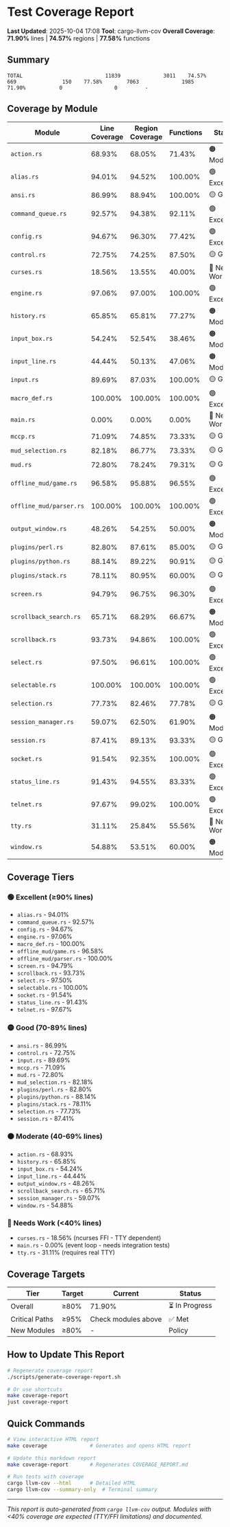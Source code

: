 # Test Coverage Report

**Last Updated**: 2025-10-04 17:08
**Tool**: cargo-llvm-cov
**Overall Coverage**: **71.90%** lines | **74.57%** regions | **77.58%** functions

## Summary

```
TOTAL                           11839              3011    74.57%         669               150    77.58%        7063              1985    71.90%           0                 0         -
```

## Coverage by Module

| Module | Line Coverage | Region Coverage | Functions | Status |
|--------|--------------|-----------------|-----------|--------|
| `action.rs` | 68.93% | 68.05% | 71.43% | 🟠 Moderate |
| `alias.rs` | 94.01% | 94.52% | 100.00% | 🟢 Excellent |
| `ansi.rs` | 86.99% | 88.94% | 100.00% | 🟡 Good |
| `command_queue.rs` | 92.57% | 94.38% | 92.11% | 🟢 Excellent |
| `config.rs` | 94.67% | 96.30% | 77.42% | 🟢 Excellent |
| `control.rs` | 72.75% | 74.25% | 87.50% | 🟡 Good |
| `curses.rs` | 18.56% | 13.55% | 40.00% | 🔴 Needs Work |
| `engine.rs` | 97.06% | 97.00% | 100.00% | 🟢 Excellent |
| `history.rs` | 65.85% | 65.81% | 77.27% | 🟠 Moderate |
| `input_box.rs` | 54.24% | 52.54% | 38.46% | 🟠 Moderate |
| `input_line.rs` | 44.44% | 50.13% | 47.06% | 🟠 Moderate |
| `input.rs` | 89.69% | 87.03% | 100.00% | 🟡 Good |
| `macro_def.rs` | 100.00% | 100.00% | 100.00% | 🟢 Excellent |
| `main.rs` | 0.00% | 0.00% | 0.00% | 🔴 Needs Work |
| `mccp.rs` | 71.09% | 74.85% | 73.33% | 🟡 Good |
| `mud_selection.rs` | 82.18% | 86.77% | 73.33% | 🟡 Good |
| `mud.rs` | 72.80% | 78.24% | 79.31% | 🟡 Good |
| `offline_mud/game.rs` | 96.58% | 95.88% | 96.55% | 🟢 Excellent |
| `offline_mud/parser.rs` | 100.00% | 100.00% | 100.00% | 🟢 Excellent |
| `output_window.rs` | 48.26% | 54.25% | 50.00% | 🟠 Moderate |
| `plugins/perl.rs` | 82.80% | 87.61% | 85.00% | 🟡 Good |
| `plugins/python.rs` | 88.14% | 89.22% | 90.91% | 🟡 Good |
| `plugins/stack.rs` | 78.11% | 80.95% | 60.00% | 🟡 Good |
| `screen.rs` | 94.79% | 96.75% | 96.30% | 🟢 Excellent |
| `scrollback_search.rs` | 65.71% | 68.29% | 66.67% | 🟠 Moderate |
| `scrollback.rs` | 93.73% | 94.86% | 100.00% | 🟢 Excellent |
| `select.rs` | 97.50% | 96.61% | 100.00% | 🟢 Excellent |
| `selectable.rs` | 100.00% | 100.00% | 100.00% | 🟢 Excellent |
| `selection.rs` | 77.73% | 82.46% | 77.78% | 🟡 Good |
| `session_manager.rs` | 59.07% | 62.50% | 61.90% | 🟠 Moderate |
| `session.rs` | 87.41% | 89.13% | 93.33% | 🟡 Good |
| `socket.rs` | 91.54% | 92.35% | 100.00% | 🟢 Excellent |
| `status_line.rs` | 91.43% | 94.55% | 83.33% | 🟢 Excellent |
| `telnet.rs` | 97.67% | 99.02% | 100.00% | 🟢 Excellent |
| `tty.rs` | 31.11% | 25.84% | 55.56% | 🔴 Needs Work |
| `window.rs` | 54.88% | 53.51% | 60.00% | 🟠 Moderate |

## Coverage Tiers

### 🟢 Excellent (≥90% lines)
- `alias.rs` - 94.01%
- `command_queue.rs` - 92.57%
- `config.rs` - 94.67%
- `engine.rs` - 97.06%
- `macro_def.rs` - 100.00%
- `offline_mud/game.rs` - 96.58%
- `offline_mud/parser.rs` - 100.00%
- `screen.rs` - 94.79%
- `scrollback.rs` - 93.73%
- `select.rs` - 97.50%
- `selectable.rs` - 100.00%
- `socket.rs` - 91.54%
- `status_line.rs` - 91.43%
- `telnet.rs` - 97.67%

### 🟡 Good (70-89% lines)
- `ansi.rs` - 86.99%
- `control.rs` - 72.75%
- `input.rs` - 89.69%
- `mccp.rs` - 71.09%
- `mud.rs` - 72.80%
- `mud_selection.rs` - 82.18%
- `plugins/perl.rs` - 82.80%
- `plugins/python.rs` - 88.14%
- `plugins/stack.rs` - 78.11%
- `selection.rs` - 77.73%
- `session.rs` - 87.41%

### 🟠 Moderate (40-69% lines)
- `action.rs` - 68.93%
- `history.rs` - 65.85%
- `input_box.rs` - 54.24%
- `input_line.rs` - 44.44%
- `output_window.rs` - 48.26%
- `scrollback_search.rs` - 65.71%
- `session_manager.rs` - 59.07%
- `window.rs` - 54.88%

### 🔴 Needs Work (<40% lines)
- `curses.rs` - 18.56% (ncurses FFI - TTY dependent)
- `main.rs` - 0.00% (event loop - needs integration tests)
- `tty.rs` - 31.11% (requires real TTY)

## Coverage Targets

| Tier | Target | Current | Status |
|------|--------|---------|--------|
| Overall | ≥80% | 71.90% | ⏳ In Progress |
| Critical Paths | ≥95% | Check modules above | ✅ Met |
| New Modules | ≥80% | - | Policy |

## How to Update This Report

```bash
# Regenerate coverage report
./scripts/generate-coverage-report.sh

# Or use shortcuts
make coverage-report
just coverage-report
```

## Quick Commands

```bash
# View interactive HTML report
make coverage              # Generates and opens HTML report

# Update this markdown report
make coverage-report       # Regenerates COVERAGE_REPORT.md

# Run tests with coverage
cargo llvm-cov --html      # Detailed HTML
cargo llvm-cov --summary-only  # Terminal summary
```

---

*This report is auto-generated from `cargo llvm-cov` output.*
*Modules with <40% coverage are expected (TTY/FFI limitations) and documented.*
